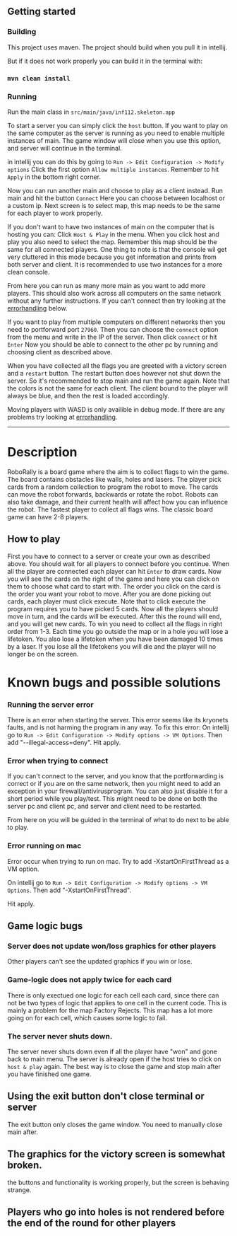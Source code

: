## Getting started

### Building
This project uses maven.
The project should build when you pull it in intellij.

But if it does not work properly you can build it in the terminal with:
### `mvn clean install`

### Running

Run the main class in `src/main/java/inf112.skeleton.app`

To start a server you can simply click the `host` button.
If you want to play on the same computer as the server is running as you need to enable multiple instances of main.
The game window will close when you use this option, and server will continue in the terminal.

in intellij you can do this by going to `Run -> Edit Configuration -> Modify options`
Click the first option `Allow multiple instances`.
Remember to hit `Apply` in the bottom right corner.

Now you can run another main and choose to play as a client instead.
Run main and hit the button `Connect`
Here you can choose between localhost or a custom ip.
Next screen is to select map, this map needs to be the same for each player to work properly.

If you don't want to have two instances of main on the computer that is hosting you can:
Click `Host & Play` in the menu.
When you click host and play you also need to select the map. Remember this map should be the same for all connected players.
One thing to note is that the console wil get very cluttered in this mode because you get information and prints from both server and client. 
It is recommended to use two instances for a more clean console.

From here you can run as many more main as you want to add more players.
This should also work across all computers on the same network without any further instructions.
If you can't connect then try looking at the [errorhandling](#known-bugs-and-possible-solutions) below.

If you want to play from multiple computers on different networks then you need to portforward port `27960`.
Then you can choose the `connect` option from the menu and write in the IP of the server.
Then click `connect` or hit `Enter`
Now you should be able to connect to the other pc by running and choosing client as described above.

When you have collected all the flags you are greeted with a victory screen and a `restart` button.
The restart button does however not shut down the server. So it's recommended to stop main and
run the game again.
Note that the colors is not the same for each client. The client bound to the player will always be blue,
and then the rest is loaded accordingly. 

Moving players with WASD is only availible in debug mode.
If there are any problems try looking at [errorhandling](#known-bugs-and-possible-solutions).

___
# Description 

RoboRally is a board game where the aim is to collect flags to win the game.
The board contains obstacles like walls, holes and lasers.
The player pick cards from a random collection to program the robot to move.
The cards can move the robot forwards, backwards or rotate the robot. Robots can also take damage, and their current
health will affect how you can influence the robot. The fastest player to collect all flags wins.
The classic board game can have 2-8 players.

## How to play
First you have to connect to a server or create your own as described above.
You should wait for all players to connect before you continue.
When all the player are connected each player can hit `Enter` to draw cards.
Now you will see the cards on the right of the game and here you can click on them to choose what card to start with.
The order you click on the card is the order you want your robot to move.
After you are done picking out cards, each player must click execute.
Note that to click execute the program requires you to have picked 5 cards.
Now all the players should move in turn, and the cards will be executed.
After this the round will end, and you will get new cards.
To win you need to collect all the flags in right order from 1-3.
Each time you go outside the map or in a hole you will lose a lifetoken.
You also lose a lifetoken when you have been damaged 10 times by a laser.
If you lose all the lifetokens you will die and the player will no longer be on the screen.

# Known bugs and possible solutions

### Running the server error
There is an error when starting the server. 
This error seems like its kryonets faults, and is not harming the program in any way.
To fix this error:
On intellij go to
`Run -> Edit Configuration -> Modify options -> VM Options`.
Then add "--illegal-access=deny".
Hit apply.


### Error when trying to connect
If you can't connect to the server, and you know that the portforwarding is correct or if you are on the same network,
then you might need to add an exception in your firewall/antivirusprogram.
You can also just disable it for a short period while you play/test.
This might need to be done on both the server pc and client pc, and server and client need to be restarted.

From here on you will be guided in the terminal of what to do next to be able to play.

### Error running on mac

Error occur when trying to run on mac.
Try to add -XstartOnFirstThread as a VM option.

On intellij go to
`Run -> Edit Configuration -> Modify options -> VM Options`.
Then add "-XstartOnFirstThread".

Hit apply.


## Game logic bugs

### Server does not update won/loss graphics for other players
Other players can't see the updated graphics if you win or lose.

### Game-logic does not apply twice for each card
There is only exectued one logic for each cell each card,
since there can not be two types of logic that applies to one cell in the current code.
This is mainly a problem for the map Factory Rejects.
This map has a lot more going on for each cell, which causes some logic to fail.

### The server never shuts down.
The server never shuts down even if all the player have "won" and gone back to main menu.
The server is already open if the host tries to click on `host & play` again.
The best way is to close the game and stop main after you have finished one game.

## Using the exit button don't close terminal or server
The exit button only closes the game window.
You need to manually close main after.

## The graphics for the victory screen is somewhat broken.
the buttons and functionality is working properly, but the screen is behaving strange.

## Players who go into holes is not rendered before the end of the round for other players
